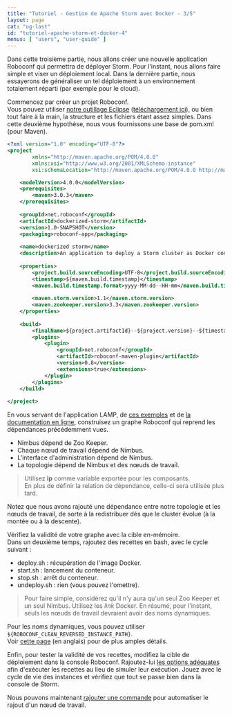 ```yaml
---
title: "Tutoriel - Gestion de Apache Storm avec Docker - 3/5"
layout: page
cat: "ug-last"
id: "tutoriel-apache-storm-et-docker-4"
menus: [ "users", "user-guide" ]
---
```


Dans cette troisième partie, nous allons créer une nouvelle application
Roboconf qui permettra de déployer Storm. Pour l'instant, nous allons faire
simple et viser un déploiement local. Dans la dernière partie, nous essayerons
de généraliser un tel déploiement à un environnement totalement réparti (par
exemple pour le cloud).

Commencez par créer un projet Roboconf.  
Vous pouvez utiliser [notre outillage Eclipse](/en/user-guide/eclipse-plugins.html)
([téléchargement ici](../telecharger.html)), ou bien tout faire à la main, la structure et les fichiers
étant assez simples. Dans cette deuxième hypothèse, nous vous fournissons une base de pom.xml (pour Maven).

```xml
<?xml version="1.0" encoding="UTF-8"?>
<project 
		xmlns="http://maven.apache.org/POM/4.0.0" 
		xmlns:xsi="http://www.w3.org/2001/XMLSchema-instance" 
		xsi:schemaLocation="http://maven.apache.org/POM/4.0.0 http://maven.apache.org/maven-v4_0_0.xsd">

	<modelVersion>4.0.0</modelVersion>
	<prerequisites>
		<maven>3.0.3</maven>
	</prerequisites>
	
	<groupId>net.roboconf</groupId>
	<artifactId>dockerized-storm</artifactId>
	<version>1.0-SNAPSHOT</version>
	<packaging>roboconf-app</packaging>
	
	<name>dockerized storm</name>
	<description>An application to deploy a Storm cluster as Docker containers</description>
	
	<properties>
		<project.build.sourceEncoding>UTF-8</project.build.sourceEncoding>
		<timestamp>${maven.build.timestamp}</timestamp>
		<maven.build.timestamp.format>yyyy-MM-dd--HH-mm</maven.build.timestamp.format>
		
		<maven.storm.version>1.1</maven.storm.version>
		<maven.zookeeper.version>3.3</maven.zookeeper.version>
	</properties>
	
	<build>
		<finalName>${project.artifactId}--${project.version}--${timestamp}</finalName>
		<plugins>
			<plugin>
				<groupId>net.roboconf</groupId>
				<artifactId>roboconf-maven-plugin</artifactId>
				<version>0.8</version>
				<extensions>true</extensions>
			</plugin>
		</plugins>
	</build>
	
</project>
```

En vous servant de l'application LAMP, de [ces exemples](https://github.com/roboconf/roboconf-examples) et de 
[la documentation en ligne](/en/user-guide/user-guide.html),
construisez un graphe Roboconf qui reprend les dépendances précédemment vues.

* Nimbus dépend de Zoo Keeper.
* Chaque nœud de travail dépend de Nimbus.
* L'interface d'administration dépend de Nimbus.
* La topologie dépend de Nimbus et des nœuds de travail.

> Utilisez **ip** comme variable exportée pour les composants.  
> En plus de définir la relation de dépendance, celle-ci sera utilisée plus tard.

Notez que nous avons rajouté une dépendance entre notre topologie et les nœuds de travail,
de sorte à la redistribuer dés que le cluster évolue (à la montée ou à la descente).

Vérifiez la validité de votre graphe avec la cible en-mémoire.  
Dans un deuxième temps, rajoutez des recettes en bash, avec le cycle suivant :

* deploy.sh : récupération de l'image Docker.
* start.sh : lancement du conteneur.
* stop.sh : arrêt du conteneur.
* undeploy.sh : rien (vous pouvez l'omettre).

> Pour faire simple, considérez qu'il n'y aura qu'un seul Zoo Keeper et un seul Nimbus.
> Utilisez les *link* Docker. En résumé, pour l'instant, seuls les nœuds de travail
> devraient avoir des noms dynamiques.

Pour les noms dynamiques, vous pouvez utiliser `${ROBOCONF_CLEAN_REVERSED_INSTANCE_PATH}`.  
Voir [cette page](/en/user-guide/using-docker-on-the-agent-side.html) (en anglais) pour de plus amples détails.

Enfin, pour tester la validité de vos recettes, modifiez la cible de déploiement dans la console
Roboconf. Rajoutez-lui [les options adéquates](/en/user-guide/target-in-memory.html) afin d'exécuter les recettes au lieu de simuler leur
exécution. Jouez avec le cycle de vie des instances et vérifiez que tout se passe bien dans la console de Storm.

Nous pouvons maintenant [rajouter une commande](tutoriel-apache-storm-et-docker-5.html)
pour automatiser le rajout d'un nœud de travail.
